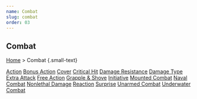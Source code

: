 ```yaml
---
name: Combat
slug: combat
order: 03
---
```

## Combat
[Home](dm-operations-center) > Combat {.small-text}

<div id="menu-container">
    <a href="action">Action</a>
    <a href="bonus-action">Bonus Action</a>
    <a href="cover">Cover</a>
    <a href="critical-hit">Critical Hit</a>
    <a href="damage-resistance">Damage Resistance</a>
    <a href="damage-type">Damage Type</a>
    <a href="extra-attack">Extra Attack</a>
    <a href="free-action">Free Action</a>
    <a href="grapple-and-shove">Grapple & Shove</a>
    <a href="initiative">Initiative</a>
    <a href="mounted-combat">Mounted Combat</a>
    <a href="naval-combat">Naval Combat</a>
    <a href="nonlethal-damage">Nonlethal Damage</a>
    <a href="reaction">Reaction</a>
    <a href="surprise">Surprise</a>
    <a href="unarmed-combat">Unarmed Combat</a>
    <a href="underwater-combat">Underwater Combat</a>
</div>


